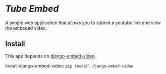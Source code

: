 # _Tube Embed_

A simple web application that allows you to submit a youtube link and view the embeded video.

## Install

This app depends on [django-embed-video](https://github.com/yetty/django-embed-video)

Install django-embed-video:
  `pip install django-embed-video`
